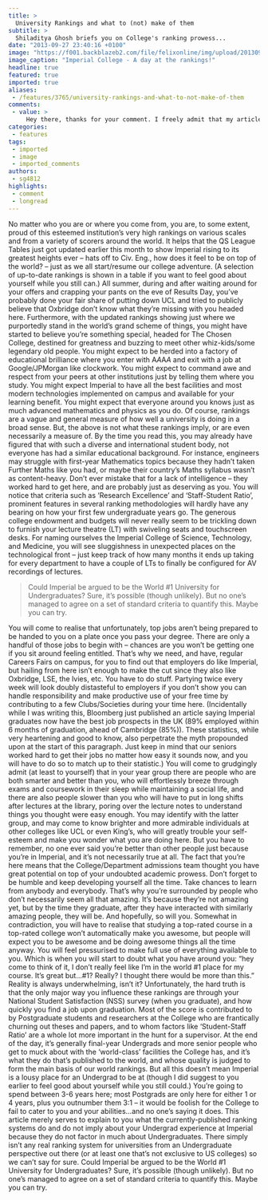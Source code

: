 ```yaml
---
title: >
  University Rankings and what to (not) make of them
subtitle: >
  Shiladitya Ghosh briefs you on College's ranking prowess...
date: "2013-09-27 23:40:16 +0100"
image: "https://f001.backblazeb2.com/file/felixonline/img/upload/201309280038-jal08-rankingstable.png"
image_caption: "Imperial College - A day at the rankings!"
headline: true
featured: true
imported: true
aliases:
 - /features/3765/university-rankings-and-what-to-not-make-of-them
comments:
 - value: >
     Hey there, thanks for your comment. I freely admit that my article is pessimistic and thus exaggerates on several fronts. I do intend for it to challenge freshers and seniors alike, making them work to invalidate it. You know where to find me on FB :P,I like this article man but i disagree with it on quite a few fronts. So if we ever bump into each other, I would like to argue against this pessimistic viewpoint. <br>But really like this article though :) ,You would have to be mentally challenged not to leave with at least a back office job at canary wharf upon graduation.,In my opinion WordPress blogs are the best beuacse they are better optimized for the search engines. There are a number of ways to monetize a blog. Below are 2 articles that can help you.,hi my name is jasmine and i wsa <a href="http://shwsyvguv.com">inetstreed</a> in getting some photos take. Gandi referred me to you. I didnt see any pricing and i wanted to know how much it would eso i will probably just email you.
categories:
 - features
tags:
 - imported
 - image
 - imported_comments
authors:
 - sg4812
highlights:
 - comment
 - longread
---
```


No matter who you are or where you come from, you are, to some extent, proud of this esteemed institution’s very high rankings on various scales and from a variety of scorers around the world. It helps that the QS League Tables just got updated earlier this month to show Imperial rising to its greatest heights ever – hats off to Civ. Eng., how does it feel to be on top of the world? – just as we all start/resume our college adventure. (A selection of up-to-date rankings is shown in a table if you want to feel good about yourself while you still can.)
 All summer, during and after waiting around for your offers and crapping your pants on the eve of Results Day, you’ve probably done your fair share of putting down UCL and tried to publicly believe that Oxbridge don’t know what they’re missing with you headed here. Furthermore, with the updated rankings showing just where we purportedly stand in the world’s grand scheme of things, you might have started to believe you’re something special, headed for The Chosen College, destined for greatness and buzzing to meet other whiz-kids/some legendary old people.
 You might expect to be herded into a factory of educational brilliance where you enter with A*A*A*A* and exit with a job at Google/JPMorgan like clockwork. You might expect to command awe and respect from your peers at other institutions just by telling them where you study. You might expect Imperial to have all the best facilities and most modern technologies implemented on campus and available for your learning benefit. You might expect that everyone around you knows just as much advanced mathematics and physics as you do.
 Of course, rankings are a vague and general measure of how well a university is doing in a broad sense. But, the above is not what these rankings imply, or are even necessarily a measure of.
 By the time you read this, you may already have figured that with such a diverse and international student body, not everyone has had a similar educational background. For instance, engineers may struggle with first-year Mathematics topics because they hadn’t taken Further Maths like you had, or maybe their country’s Maths syllabus wasn’t as content-heavy. Don’t ever mistake that for a lack of intelligence – they worked hard to get here, and are probably just as deserving as you.
 You will notice that criteria such as ‘Research Excellence’ and ‘Staff-Student Ratio’, prominent features in several ranking methodologies will hardly have any bearing on how your first few undergraduate years go. The generous college endowment and budgets will never really seem to be trickling down to furnish your lecture theatre (LT) with swiveling seats and touchscreen desks. For naming ourselves the Imperial College of Science, Technology, and Medicine, you will see sluggishness in unexpected places on the technological front – just keep track of how many months it ends up taking for every department to have a couple of LTs to finally be configured for AV recordings of lectures.

> Could Imperial be argued to be the World #1 University for Undergraduates? Sure, it’s possible (though unlikely). But no one’s managed to agree on a set of standard criteria to quantify this. Maybe you can try.

You will come to realise that unfortunately, top jobs aren’t being prepared to be handed to you on a plate once you pass your degree. There are only a handful of those jobs to begin with – chances are you won’t be getting one if you sit around feeling entitled. That’s why we need, and have, regular Careers Fairs on campus, for you to find out that employers do like Imperial, but hailing from here isn’t enough to make the cut since they also like Oxbridge, LSE, the Ivies, etc. You have to do stuff. Partying twice every week will look doubly distasteful to employers if you don’t show you can handle responsibility and make productive use of your free time by contributing to a few Clubs/Societies during your time here. (Incidentally while I was writing this, Bloomberg just published an article saying Imperial graduates now have the best job prospects in the UK (89% employed within 6 months of graduation, ahead of Cambridge (85%)). These statistics, while very heartening and good to know, also perpetrate the myth propounded upon at the start of this paragraph. Just keep in mind that our seniors worked hard to get their jobs no matter how easy it sounds now, and you will have to do so to match up to their statistic.)
 You will come to grudgingly admit (at least to yourself) that in your year group there are people who are both smarter and better than you, who will effortlessly breeze through exams and coursework in their sleep while maintaining a social life, and there are also people slower than you who will have to put in long shifts after lectures at the library, poring over the lecture notes to understand things you thought were easy enough. You may identify with the latter group, and may come to know brighter and more admirable individuals at other colleges like UCL or even King’s, who will greatly trouble your self-esteem and make you wonder what you are doing here. But you have to remember, no one ever said you’re better than other people just because you’re in Imperial, and it’s not necessarily true at all. The fact that you’re here means that the College/Department admissions team thought you have great potential on top of your undoubted academic prowess. Don’t forget to be humble and keep developing yourself all the time. Take chances to learn from anybody and everybody. That’s why you’re surrounded by people who don’t necessarily seem all that amazing. It’s because they’re not amazing yet, but by the time they graduate, after they have interacted with similarly amazing people, they will be. And hopefully, so will you.
 Somewhat in contradiction, you will have to realise that studying a top-rated course in a top-rated college won’t automatically make you awesome, but people will expect you to be awesome and be doing awesome things all the time anyway. You will feel pressurised to make full use of everything available to you. Which is when you will start to doubt what you have around you: “hey come to think of it, I don’t really feel like I’m in the world #1 place for my course. It’s great but…#1? Really? I thought there would be more than this.” Reality is always underwhelming, isn’t it?
 Unfortunately, the hard truth is that the only major way you influence these rankings are through your National Student Satisfaction (NSS) survey (when you graduate), and how quickly you find a job upon graduation. Most of the score is contributed to by Postgraduate students and researchers at the College who are frantically churning out theses and papers, and to whom factors like ‘Student-Staff Ratio’ are a whole lot more important in the hunt for a supervisor. At the end of the day, it’s generally final-year Undergrads and more senior people who get to muck about with the ‘world-class’ facilities the College has, and it’s what they do that’s published to the world, and whose quality is judged to form the main basis of our world rankings.
 But all this doesn’t mean Imperial is a lousy place for an Undergrad to be at (though I did suggest to you earlier to feel good about yourself while you still could.) You’re going to spend between 3-6 years here; most Postgrads are only here for either 1 or 4 years, plus you outnumber them 3:1 – it would be foolish for the College to fail to cater to you and your abilities…and no one’s saying it does. This article merely serves to explain to you what the currently-published ranking systems do and do not imply about your Undergrad experience at Imperial because they do not factor in much about Undergraduates. There simply isn’t any real ranking system for universities from an Undergraduate perspective out there (or at least one that’s not exclusive to US colleges) so we can’t say for sure.
 Could Imperial be argued to be the World #1 University for Undergraduates? Sure, it’s possible (though unlikely). But no one’s managed to agree on a set of standard criteria to quantify this. Maybe you can try.
